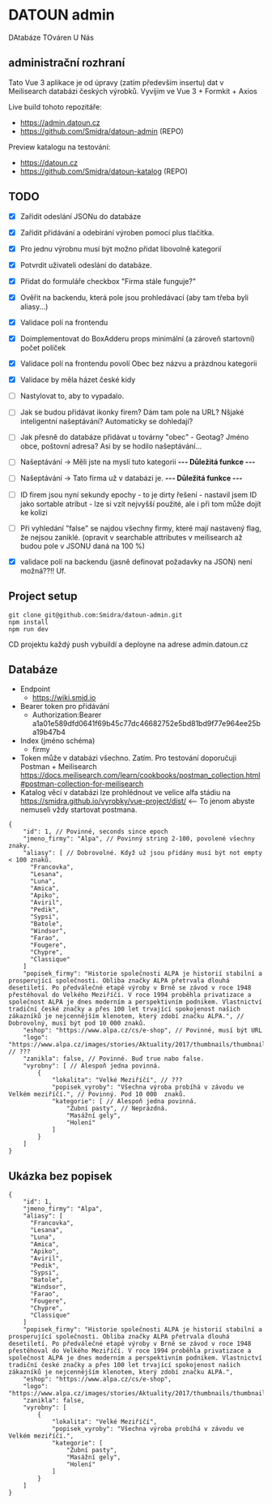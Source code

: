 # DATOUN admin
DAtabáze TOváren U Nás

## administrační rozhraní
Tato Vue 3 aplikace je od úpravy (zatím především insertu) dat v Meilisearch databázi českých výrobků.
Vyvíjím ve Vue 3 + Formkit + Axios

Live build tohoto repozitáře:
* https://admin.datoun.cz
* https://github.com/Smidra/datoun-admin (REPO)

Preview katalogu na testování:
* https://datoun.cz
* https://github.com/Smidra/datoun-katalog (REPO)

## TODO
* [x] Zařídit odeslání JSONu do databáze
* [x] Zařídit přidávání a odebírání výroben pomocí plus tlačítka.
* [x] Pro jednu výrobnu musí být možno přidat libovolně kategorií
* [x] Potvrdit uživateli odeslání do databáze.
* [x] Přidat do formuláře checkbox "Firma stále funguje?"
* [x] Ověřit na backendu, která pole jsou prohledávací (aby tam třeba byli aliasy...)
* [x] Validace polí na frontendu
* [x] Doimplementovat do BoxAdderu props minimální (a zároveň startovní) počet políček
* [x] Validace polí na frontendu povolí Obec bez názvu a prázdnou kategorii
* [x] Validace by měla házet české kidy
* [ ] Nastylovat to, aby to vypadalo.
* [ ] Jak se budou přidávat ikonky firem? Dám tam pole na URL? Nšjaké inteligentní našeptávání? Automaticky se dohledají?
* [ ] Jak přesně do databáze přidávat u továrny "obec" - Geotag? Jméno obce, poštovní adresa? Asi by se hodilo našeptávání...
* [ ] Našeptávání -> Měli jste na myslí tuto kategorii **--- Důležitá funkce ---**
* [ ] Našeptávání -> Tato firma už v databázi je. **--- Důležitá funkce ---**
* [ ] ID firem jsou nyní sekundy epochy - to je dirty řešení - nastavil jsem ID jako sortable atribut - lze si vzít nejvyšší použité, ale i při tom může dojít ke kolizi
* [ ] Při vyhledání "false" se najdou všechny firmy, které mají nastavený flag, že nejsou zaniklé. (opravit v searchable attributes v meilisearch až budou pole v JSONU daná na 100 %)
* [x] validace polí na backendu (jasně definovat požadavky na JSON) není možná??!! Uf.


## Project setup
```
git clone git@github.com:Smidra/datoun-admin.git
npm install
npm run dev
```
CD projektu každý push vybuildí a deployne na adrese admin.datoun.cz

## Databáze
* Endpoint
  * https://wiki.smid.io
* Bearer token pro přidávání
  * Authorization:Bearer a1a01e589dfd0641f69b45c77dc46682752e5bd81bd9f77e964ee25ba19b47b4
* Index (jméno schéma)
  * firmy
* Token může v databázi všechno. Zatím. Pro testování doporučuji Postman + Meilisearch https://docs.meilisearch.com/learn/cookbooks/postman_collection.html#postman-collection-for-meilisearch
* Katalog věcí v databázi lze prohlédnout ve velice alfa stádiu na https://smidra.github.io/vyrobky/vue-project/dist/ <-- To jenom abyste nemuseli vždy startovat postmana. 

```
{
    "id": 1, // Povinné, seconds since epoch
    "jmeno_firmy": "Alpa", // Povinný string 2-100, povolené všechny znaky.
    "aliasy": [ // Dobrovolné. Když už jsou přidány musí být not empty < 100 znaků.
      "Francovka",
      "Lesana",
      "Luna",
      "Amica",
      "Apiko",
      "Aviril",
      "Pedik",
      "Sypsi",
      "Batole",
      "Windsor",
      "Farao",
      "Fougere",
      "Chypre",
      "Classique"
    ]
    "popisek_firmy": "Historie společnosti ALPA je historií stabilní a prosperující společnosti. Obliba značky ALPA přetrvala dlouhá desetiletí. Po předválečné etapě výroby v Brně se závod v roce 1948 přestěhoval do Velkého Meziříčí. V roce 1994 proběhla privatizace a společnost ALPA je dnes moderním a perspektivním podnikem. Vlastnictví tradiční české značky a přes 100 let trvající spokojenost našich zákazníků je nejcennějším klenotem, který zdobí značku ALPA.", // Dobrovolný, musí být pod 10 000 znaků.
    "eshop": "https://www.alpa.cz/cs/e-shop", // Povinné, musí být URL
    "logo": "https://www.alpa.cz/images/stories/Aktuality/2017/thumbnails/thumbnails/AL_logoALPA_RGB.jpg", // ???
    "zanikla": false, // Povinné. Buď true nabo false.
    "vyrobny": [ // Alespoň jedna povinná.
        {
            "lokalita": "Velké Meziříčí", // ???
            "popisek_vyroby": "Všechna výroba probíhá v závodu ve Velkém meziříčí.", // Povinný. Pod 10 000  znaků.
            "kategorie": [ // Alespoň jedna povinná.
                "Zubní pasty", // Neprázdná.
                "Masážní gely",
                "Holení"
            ]
        }
    ]
}
```


## Ukázka bez popisek
```
{
    "id": 1,
    "jmeno_firmy": "Alpa",
    "aliasy": [
      "Francovka",
      "Lesana",
      "Luna",
      "Amica",
      "Apiko",
      "Aviril",
      "Pedik",
      "Sypsi",
      "Batole",
      "Windsor",
      "Farao",
      "Fougere",
      "Chypre",
      "Classique"
    ]
    "popisek_firmy": "Historie společnosti ALPA je historií stabilní a prosperující společnosti. Obliba značky ALPA přetrvala dlouhá desetiletí. Po předválečné etapě výroby v Brně se závod v roce 1948 přestěhoval do Velkého Meziříčí. V roce 1994 proběhla privatizace a společnost ALPA je dnes moderním a perspektivním podnikem. Vlastnictví tradiční české značky a přes 100 let trvající spokojenost našich zákazníků je nejcennějším klenotem, který zdobí značku ALPA.",
    "eshop": "https://www.alpa.cz/cs/e-shop",
    "logo": "https://www.alpa.cz/images/stories/Aktuality/2017/thumbnails/thumbnails/AL_logoALPA_RGB.jpg",
    "zanikla": false,
    "vyrobny": [
        {
            "lokalita": "Velké Meziříčí",
            "popisek_vyroby": "Všechna výroba probíhá v závodu ve Velkém meziříčí.",
            "kategorie": [
                "Zubní pasty",
                "Masážní gely",
                "Holení"
            ]
        }
    ]
}
```
